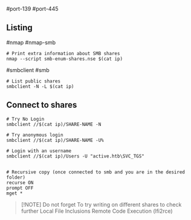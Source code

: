 #port-139 #port-445
## Listing
#nmap #nmap-smb
```
# Print extra information about SMB shares
nmap --script smb-enum-shares.nse $(cat ip)
```
#smbclient #smb 
```
# List public shares
smbclient -N -L $(cat ip) 
```
## Connect to shares
```
# Try No Login
smbclient //$(cat ip)/SHARE-NAME -N

# Try anonymous login 
smbclient //$(cat ip)/SHARE-NAME -U%

# Login with an username 
smbclient //$(cat ip)/Users -U "active.htb\SVC_TGS"


# Recursive copy (once connected to smb and you are in the desired folder)
recurse ON
prompt OFF
mget *

```

> [!NOTE] Do not forget
> To try writing on different shares to check further Local File Inclusions Remote Code Execution (lfi2rce)  

